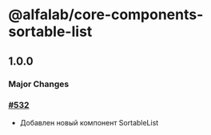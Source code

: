 # @alfalab/core-components-sortable-list

## 1.0.0

### Major Changes

### [#532](https://github.com/core-ds/core-components/pull/532)

-   Добавлен новый компонент SortableList
